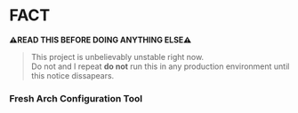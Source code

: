 # FACT
**:warning:READ THIS BEFORE DOING ANYTHING ELSE:warning:**
  
> This project is unbelievably unstable right now.  
> Do not and I repeat **do not** run this in any production environment until this notice dissapears.  
  
### Fresh Arch Configuration Tool
